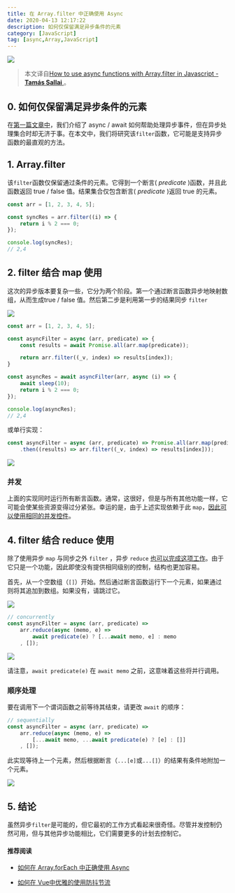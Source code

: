 ```yaml
---
title: 在 Array.filter 中正确使用 Async
date: 2020-04-13 12:17:22
description: 如何仅保留满足异步条件的元素 
category: [JavaScript]
tag: [async,Array,JavaScript]
---
```


![](/images/2020/04/13/header.png)

> 本文译自[How to use async functions with Array.filter in Javascript -  **Tamás Sallai** ]( https://advancedweb.hu/how-to-use-async-functions-with-array-filter-in-javascript/ )。 

## 0.  如何仅保留满足异步条件的元素 

在[第一篇文章中](https://advancedweb.hu/asynchronous-array-functions-in-javascript/)，我们介绍了 async / await 如何帮助处理异步事件，但在异步处理集合时却无济于事。在本文中，我们将研究该`filter`函数，它可能是支持异步函数的最直观的方法。

## 1.  Array.filter

该`filter`函数仅保留通过条件的元素。它得到一个断言( *predicate* )函数，并且此函数返回 true / false 值。结果集合仅包含断言( *predicate* )返回 true 的元素。

```javascript
const arr = [1, 2, 3, 4, 5];

const syncRes = arr.filter((i) => {
	return i % 2 === 0;
});

console.log(syncRes);
// 2,4
```

## 2.  filter 结合 map 使用

这次的异步版本要复杂一些，它分为两个阶段。第一个通过断言函数异步地映射数组，从而生成true / false 值。然后第二步是利用第一步的结果同步 `filter`

![](/images/2020/04/13/Async-filter.png)

```javascript
const arr = [1, 2, 3, 4, 5];

const asyncFilter = async (arr, predicate) => {
	const results = await Promise.all(arr.map(predicate));

	return arr.filter((_v, index) => results[index]);
}

const asyncRes = await asyncFilter(arr, async (i) => {
	await sleep(10);
	return i % 2 === 0;
});

console.log(asyncRes);
// 2,4
```

或单行实现：

```javascript
const asyncFilter = async (arr, predicate) => Promise.all(arr.map(predicate))
	.then((results) => arr.filter((_v, index) => results[index]));
```

![](/images/2020/04/13/Async-filter-with-map.png)

### 并发

上面的实现同时运行所有断言函数。通常，这很好，但是与所有其他功能一样，它可能会使某些资源变得过分紧张。幸运的是，由于上述实现依赖于此 `map`，[因此可以使用相同的并发控件](https://advancedweb.hu/how-to-use-async-functions-with-array-map-in-javascript/)。

## 4.  filter 结合 reduce 使用

除了使用异步 `map` 与同步之外 `filter` ，异步 `reduce`  [也可以完成这项工作](https://advancedweb.hu/how-to-use-async-functions-with-array-reduce-in-javascript/)。由于它只是一个功能，因此即使没有提供相同级别的控制，结构也更加容易。

首先，从一个空数组（`[]`）开始。然后通过断言函数运行下一个元素，如果通过则将其追加到数组。如果没有，请跳过它。

![](/images/2020/04/13/Async-filter-with-reduce.png)

```javascript
// concurrently
const asyncFilter = async (arr, predicate) => 
	arr.reduce(async (memo, e) =>
		await predicate(e) ? [...await memo, e] : memo
	, []);
```

![](/images/2020/04/13/Async-filter-with-reduce2.png)
 
请注意，`await predicate(e)` 在 `await memo` 之前，这意味着这些将并行调用。

### 顺序处理

要在调用下一个谓词函数之前等待其结束，请更改 `await`  的顺序：

```javascript
// sequentially
const asyncFilter = async (arr, predicate) => 
	arr.reduce(async (memo, e) => 
		[...await memo, ...await predicate(e) ? [e] : []]
	, []);
```

此实现等待上一个元素，然后根据断言（`...[e]`或`...[]`）的结果有条件地附加一个元素。

![](/images/2020/04/13/Async-filter-with-reduce-running-sequentially.png)

## 5.  结论

虽然异步`filter`是可能的，但它最初的工作方式看起来很奇怪。尽管并发控制仍然可用，但与其他异步功能相比，它们需要更多的计划去控制它。

#### 推荐阅读

- [如何在 Array.forEach 中正确使用 Async](https://mp.weixin.qq.com/s/39J2KO8h_cBKg3MWB63L7w)

- [如何在 Vue中优雅的使用防抖节流](https://mp.weixin.qq.com/s/mFmqyicyfaAOdxmhlPmSRQ)